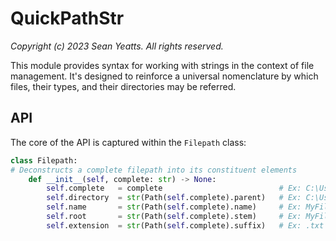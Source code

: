 QuickPathStr
========

*Copyright (c) 2023 Sean Yeatts. All rights reserved.*

This module provides syntax for working with strings in the context of file
management. It's designed to reinforce a universal nomenclature by which files,
their types, and their directories may be referred.

API
---
The core of the API is captured within the ```Filepath``` class:

```python
class Filepath:
# Deconstructs a complete filepath into its constituent elements
    def __init__(self, complete: str) -> None:
        self.complete   = complete                          # Ex: C:\Users\myself\Desktop\MyFile.txt
        self.directory  = str(Path(self.complete).parent)   # Ex: C:\Users\myself\Desktop
        self.name       = str(Path(self.complete).name)     # Ex: MyFile.txt
        self.root       = str(Path(self.complete).stem)     # Ex: MyFile
        self.extension  = str(Path(self.complete).suffix)   # Ex: .txt
```
